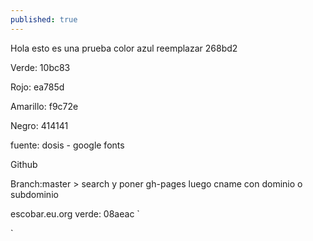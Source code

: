 ```yaml
---
published: true
---
```


Hola esto es una prueba
color azul reemplazar 268bd2

Verde: 10bc83

Rojo: ea785d

Amarillo: f9c72e

Negro: 414141

fuente: dosis - google fonts

Github

Branch:master > search y poner
gh-pages
luego cname con dominio o subdominio

escobar.eu.org
verde: 08aeac
` <link rel="apple-touch-icon-precomposed" sizes="144x144" href="{{ site.baseurl }}/public/apple-touch-icon-precomposed.png">
  <link rel="shortcut icon" href="{{ site.baseurl }}/public/favicon.ico">`
